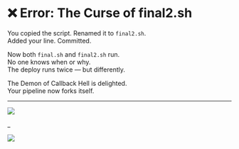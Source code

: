 # ❌ Error: The Curse of final2.sh

You copied the script. Renamed it to `final2.sh`.  
Added your line. Committed.

Now both `final.sh` and `final2.sh` run.  
No one knows when or why.  
The deploy runs twice — but differently.

The Demon of Callback Hell is delighted.  
Your pipeline now forks itself.

---

<a href="../../glossary.md">
  <img src="https://img.shields.io/badge/Consult%20the%20DevLore%20Glossary-5dade2?style=for-the-badge"/>
</a>

_

<a href="../../start-game.md">
  <img src="https://img.shields.io/badge/Your%20scripts%20split%20like%20branches%20of%20madness.%20Retry-slategray?style=for-the-badge"/>
</a>
